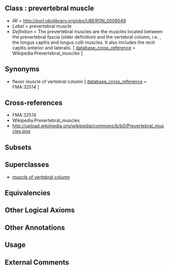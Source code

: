 
## Class : prevertebral muscle

 * *IRI* = http://purl.obolibrary.org/obo/UBERON_0008549
 * *Label* = prevertebral muscle
 * *Definition* = The prevertebral muscles are the muscles located between the prevertebral fascia (older definition) and the vertebral column, i.e. , the longus capitis and longus colli muscles. It also includes the recti capitis anterior and lateralis. [ [database_cross_reference](../../ef/oboInOwl#hasDbXref.md) = Wikipedia:Prevertebral_muscles ]

## Synonyms

 * flexor muscle of vertebral column [ [database_cross_reference](../../ef/oboInOwl#hasDbXref.md) = FMA:32514 ]

## Cross-references

 * FMA:32514
 * Wikipedia:Prevertebral_muscles
 * http://upload.wikimedia.org/wikipedia/commons/b/b0/Prevertebral_muscles.png

## Subsets


## Superclasses

 * [muscle of vertebral column](../../UBERON/18/UBERON_0004518.md)

## Equivalencies


## Other Logical Axioms


## Other Annotations


## Usage


## External Comments

